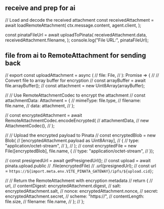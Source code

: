 ## receive and prep for ai

  // Load and decode the received attachment
  const receivedAttachment = await loadRemoteAttachment(
    ctx.message.content,
    agent.client,
  );

  const pinataFileUrl = await uploadToPinata(
    receivedAttachment.data,
    receivedAttachment.filename,
  );
  console.log("File URL:", pinataFileUrl);

## file from ai to RemoteAttachment for sending back

// export const uploadAttachment = async (
//   file: File,
// ): Promise<RemoteAttachment> => {
//   // Convert file to array buffer for encryption
//   const arrayBuffer = await file.arrayBuffer();
//   const attachment = new Uint8Array(arrayBuffer);

//   // Use RemoteAttachmentCodec to encrypt the attachment
//   const attachmentData: Attachment = {
//     mimeType: file.type,
//     filename: file.name,
//     data: attachment,
//   };

//   const encryptedAttachment = await RemoteAttachmentCodec.encodeEncrypted(
//     attachmentData,
//     new AttachmentCodec(),
//   );

//   // Upload the encrypted payload to Pinata
//   const encryptedBlob = new Blob(
//     [encryptedAttachment.payload as Uint8Array<ArrayBuffer>],
//     {
//       type: "application/octet-stream",
//     },
//   );
//   const encryptedFile = new File([encryptedBlob], file.name, {
//     type: "application/octet-stream",
//   });

//   const presignedUrl = await getPresignedUrl();
//   const upload = await pinata.upload.public
//     .file(encryptedFile)
//     .url(presignedUrl);
//   const url = `https://${import.meta.env.VITE_PINATA_GATEWAY}/ipfs/${upload.cid}`;

//   // Return the RemoteAttachment with encryption metadata
//   return {
//     url,
//     contentDigest: encryptedAttachment.digest,
//     salt: encryptedAttachment.salt,
//     nonce: encryptedAttachment.nonce,
//     secret: encryptedAttachment.secret,
//     scheme: "https://",
//     contentLength: file.size,
//     filename: file.name,
//   };
// };

